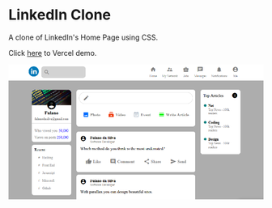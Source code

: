 # LinkedIn Clone
A clone of LinkedIn's Home Page using CSS. 


<p>Click <a href="https://linkedin-clone-five-delta.vercel.app/">here</a> to Vercel demo.</p>


![alt text](linkedin-clone.png)
